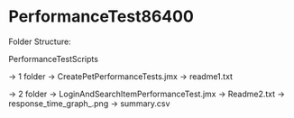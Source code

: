 # PerformanceTest86400

 Folder Structure:
 
 PerformanceTestScripts
 
 -> 1 folder
     -> CreatePetPerformanceTests.jmx
     -> readme1.txt
   
 -> 2 folder
     -> LoginAndSearchItemPerformanceTest.jmx
     -> Readme2.txt
     -> response_time_graph_.png
     -> summary.csv
